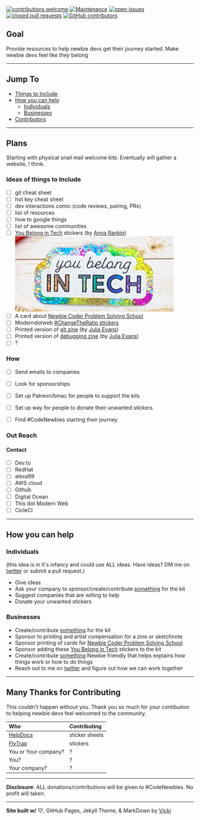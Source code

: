 [![contributions welcome](https://img.shields.io/badge/contributions-welcome-brightgreen.svg)](https://github.com/VickiLanger/CodeNewbie-Kit/fork)
[![Maintenance](https://img.shields.io/badge/Maintained%3F-yes-green.svg)](https://GitHub.com/VickiLanger/CodeNewbie-Kit/graphs/commit-activity)
[![open issues](https://img.shields.io/github/issues/VickiLanger/CodeNewbie-Kit.svg)](https://github.com/VickiLanger/CodeNewbie-Kit/issues?q=is%3Aopen+is%3Aissue)
[![closed pull requests](https://img.shields.io/github/issues-pr-closed/VickiLanger/CodeNewbie-Kit.svg)](https://github.com/VickiLanger/CodeNewbie-Kit/pulls?q=is%3Apr+is%3Aclosed)
[![GitHub contributors](https://img.shields.io/github/contributors/VickiLanger/CodeNewbie-Kit.svg)](https://GitHub.com/VickiLanger/CodeNewbie-Kit/graphs/contributors/)

## Goal
Provide resources to help newbie devs get their journey started. Make newbie devs feel like they belong

---

## Jump To
- [Things to Include](#ideas-of-things-to-include)
- [How you can help](#how-you-can-help)
  * [Individuals](#individuals)
  * [Businesses](#businesses)
- [Contributors](#many-thanks-for-contributing)

---
## Plans

Starting with physical snail mail welcome kits. Eventually will gather a website, I think.

### Ideas of things to Include
- [ ] git cheat sheet 
- [ ] hot key cheat sheet
- [ ] dev interactions comic (code reviews, pairing, PRs)
- [ ] list of resources
- [ ] how to google things
- [ ] list of awesome communities
- [ ] [You Belong in Tech](https://www.etsy.com/listing/737865757/you-belong-in-tech-sticker) stickers (by [Anna Rankin](https://twitter.com/anniesqueedle)) ![You Belong In Tech metalic sticker](/images/you-belong-in-tech.png) 
- [ ] A card about [Newbie Coder Problem Solving School](http://lavieencode.net/courses/ncpss/)
- [ ] Moderndotweb [#ChangeTheRatio stickers](https://thisdot.squarespace.com/store/changetheratio-sticker-pack-10-stickers)
- [ ] Printed version of [git zine](https://wizardzines.com/zines/oh-shit-git/) (by [Julia Evans](https://twitter.com/b0rk)) 
- [ ] Printed version of [debugging zine](https://wizardzines.com/zines/bugs/) (by [Julia Evans](https://twitter.com/b0rk)) 
- [ ]  ?

### How
- [ ] Send emails to companies
- [ ] Look for sponsorships
- [ ] Set up Patreon/bmac for people to support the kits
- [ ] Set up way for people to donate their unwanted stickers
- [ ] Find #CodeNewbies starting their journey


### Out Reach

#### Contact

- [ ] Dev.to
- [ ] RedHat
- [ ] alexa99
- [ ] AWS cloud
- [ ] Github
- [ ] Digital Ocean
- [ ] This dot Modern Web
- [ ] CicleCI

---
## How you can help

### Individuals
(this idea is in it's infancy and could use ALL ideas. Have ideas? DM me on [twitter](https://twitter.com/vicki_langer) or submit a pull request.)

 - Give ideas
 - Ask your company to sponsor/create/contribute [something](#ideas-of-things-to-include) for the kit
 - Suggest companies that are willing to help
 - Donate your unwanted stickers


### Businesses

 - Create/contribute [something](#ideas-of-things-to-include) for the kit
 - Sponsor to printing and artist compensation for a zine or sketchnote
 - Sponsor printing of cards for [Newbie Coder Problem Solving School](http://lavieencode.net/courses/ncpss/)
 - Sponsor adding these [You Belong in Tech](https://www.etsy.com/listing/737865757/you-belong-in-tech-sticker) stickers to the kit
 - Create/contribute [something](#ideas-of-things-to-include) Newbie friendly that helps explains how things work or how to do things
 - Reach out to me on [twitter](https://twitter.com/vicki_langer) and figure out how we can work together


---
## Many Thanks for Contributing

This couldn't happen without you. Thank you so much for your contibution to helping newbie devs feel welcomed to the community.

| Who        | Contributing |
|:-----------|:-------------|
| [HelpDocs](https://www.helpdocs.io)  | sticker sheets |
| [FlyTrap](https://www.getflytrap.com) | stickers |
| You or Your company? | ? |
| You? | ? |
| Your company? | ? |

---
**Disclosure**: ALL donations/contributions will be given to #CodeNewbies. No profit will taken.

---
**Site built w/**  ♡, GitHub Pages, Jekyll Theme, & MarkDown by [Vicki](https://twitter.com/vicki_langer)
